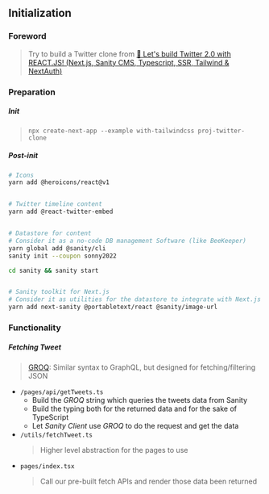 
## Initialization

### Foreword

> Try to build a Twitter clone from [🔴 Let's build Twitter 2.0 with REACT.JS! (Next.js, Sanity CMS, Typescript, SSR, Tailwind & NextAuth)](https://www.youtube.com/watch?v=rCselwxbUgA)

### Preparation

##### Init

> `npx create-next-app --example with-tailwindcss proj-twitter-clone`

##### Post-init

```bash
# Icons
yarn add @heroicons/react@v1


# Twitter timeline content
yarn add @react-twitter-embed


# Datastore for content
# Consider it as a no-code DB management Software (like BeeKeeper)
yarn global add @sanity/cli
sanity init --coupon sonny2022

cd sanity && sanity start


# Sanity toolkit for Next.js
# Consider it as utilities for the datastore to integrate with Next.js
yarn add next-sanity @portabletext/react @sanity/image-url
```

### Functionality

##### Fetching Tweet

> [GROQ](https://dorelljames.com/blog/groq-a-graphql-alternative/): Similar syntax to GraphQL, but designed for fetching/filtering JSON

- `/pages/api/getTweets.ts`
  - Build the *GROQ* string which queries the tweets data from Sanity
  - Build the typing both for the returned data and for the sake of TypeScript
  - Let *Sanity Client* use *GROQ* to do the request and get the data
- `/utils/fetchTweet.ts`
  > Higher level abstraction for the pages to use
- `pages/index.tsx`
  > Call our pre-built fetch APIs and render those data been returned
